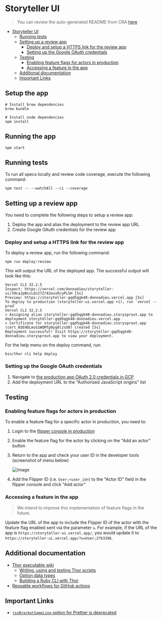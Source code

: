# Storyteller UI

> You can review the auto-generated README from CRA [here](./md/CRA.md)

<!-- TOC -->
- [Storyteller UI](#storyteller-ui)
  - [Running tests](#running-tests)
  - [Setting up a review app](#setting-up-a-review-app)
    - [Deploy and setup a HTTPS link for the review app](#deploy-and-setup-a-https-link-for-the-review-app)
    - [Setting up the Google OAuth credentials](#setting-up-the-google-oauth-credentials)
  - [Testing](#testing)
    - [Enabling feature flags for actors in production](#enabling-feature-flags-for-actors-in-production)
    - [Accessing a feature in the app](#accessing-a-feature-in-the-app)
  - [Additional documentation](#additional-documentation)
  - [Important Links](#important-links)
<!-- TOC -->

## Setup the app

```shell
# Install brew dependencies
brew bundle

# Install node dependencies
npm install
```

## Running the app

```shell
npm start
```

## Running tests

To run all specs locally and review code coverage, execute the following command:

```shell
npm test -- --watchAll --ci --coverage
```

## Setting up a review app

You need to complete the following steps to setup a review app:

1. Deploy the app and alias the deployment to the review app URL
2. Create Google OAuth credentials for the review app

### Deploy and setup a HTTPS link for the review app

To deploy a review app, run the following command:

```shell
npm run deploy:review
```

This will output the URL of the deployed app. The successful output will look like this:

```shell
Vercel CLI 32.2.5
Inspect: https://vercel.com/donnadieu/storyteller-ui/39caJpBscLQs27Zr82ousRcyPLSH [5s]
Preview: https://storyteller-gqd5qgk48-donnadieu.vercel.app [5s]
To deploy to production (storyteller-ui.vercel.app +1), run `vercel --prod`
Vercel CLI 32.2.5
> Assigning alias storyteller-gqd5qgk48-donnadieu.storysprout.app to deployment storyteller-gqd5qgk48-donnadieu.vercel.app
> Certificate for storyteller-gqd5qgk48-donnadieu.storysprout.app (cert_N3EHDLmsG1WQMfp0yg0lzsO0) created [5s]
Deployment successful! Visit https://storyteller-gqd5qgk48-donnadieu.storysprout.app to view your deployment.
```

For the help menu on the deploy command, run:

```shell
bin/thor cli help deploy
```

### Setting up the Google OAuth credentials

1. Navigate to [the production app OAuth 2.0 credentials in GCP](https://console.cloud.google.com/apis/credentials/oauthclient/379296321415-jgho4jnm22cm7p3haipuinsvd8cg84av.apps.googleusercontent.com?project=macro-pulsar-390018)
2. Add the deployment URL to the "Authorized JavaScript origins" list

## Testing

### Enabling feature flags for actors in production

To enable a feature flag for a specific actor in production, you need to:

1. Login to the [flipper console in production](https://api.storysprout.app/admin/flipper)
2. Enable the feature flag for the actor by clicking on the "Add an actor" button
3. Return to the app and check your user ID in the developer tools (screenshot of menu below)

   ![image](https://github.com/Donnadieu/storyteller-ui/assets/2763396/82a2cc6a-68ca-41cb-be0a-e01340940d71)

4. Add the Flipper ID (i.e. `User;<user_id>`) to the "Actor ID" field in the flipper console and click "Add actor"

### Accessing a feature in the app

> We intend to improve this implementation of feature flags in the future.

Update the URL of the app to include the Flipper ID of the actor with the feature flag enabled sent via the parameter `u`. 
For example, if the URL of the app is `https://storyteller-ui.vercel.app/`, you would update it to `https://storyteller-ui.vercel.app/?u=User;2763396`. 

## Additional documentation

- [Thor executable wiki](https://github.com/rails/thor/wiki/Making-An-Executable)
  - [Writing, using and testing Thor scripts](https://technology.doximity.com/articles/move-over-rake-thor-is-the-new-king)
  - [Option data types](https://github.com/rails/thor/wiki/Method-Options#types-for-method_options)
  - [Building a Ruby CLI with Thor](https://marsbased.com/blog/2020/04/27/building-ruby-cli-thor/)
- [Reusable workflows for GitHub actions](https://docs.github.com/en/actions/using-workflows/reusing-workflows#nesting-reusable-workflows)

## Important Links

- [`jsxBracketSameLine` option for Prettier is deprecated](https://prettier.io/blog/2021/09/09/2.4.0.html#:~:text=This%20release%20renames%20the%20jsxBracketSameLine,such%20as%20class%20static%20blocks)
